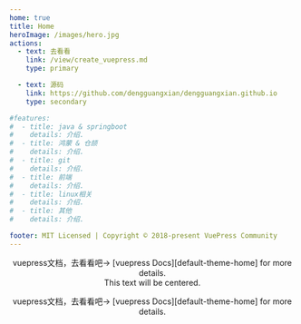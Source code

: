 ```yaml
---
home: true
title: Home
heroImage: /images/hero.jpg
actions:
  - text: 去看看
    link: /view/create_vuepress.md
    type: primary

  - text: 源码
    link: https://github.com/dengguangxian/dengguangxian.github.io
    type: secondary

#features:
#  - title: java & springboot 
#    details: 介绍.
#  - title: 鸿蒙 & 仓颉
#    details: 介绍.
#  - title: git
#    details: 介绍.
#  - title: 前端
#    details: 介绍.
#  - title: linux相关
#    details: 介绍.
#  - title: 其他
#    details: 介绍.

footer: MIT Licensed | Copyright © 2018-present VuePress Community
---
```


<center>vuepress文档，去看看吧-> [vuepress Docs][default-theme-home] for more details.</center>
<div style="text-align:center">
  This text will be centered.
  <p>vuepress文档，去看看吧-> [vuepress Docs][default-theme-home] for more details.</p>
</div>


[default-theme-home]: https://vuepress.vuejs.org/zh/guide/introduction.html

